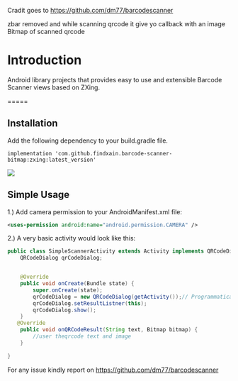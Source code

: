 Cradit goes to  https://github.com/dm77/barcodescanner 

zbar removed and while scanning qrcode it give yo callback with an image Bitmap of scanned qrcode

Introduction
============

Android library projects that provides easy to use and extensible Barcode Scanner views based on ZXing.

=====

Installation
------------

Add the following dependency to your build.gradle file.

`implementation 'com.github.findxain.barcode-scanner-bitmap:zxing:latest_version'`

[![](https://jitpack.io/v/findxain/barcode-scanner-bitmap.svg)](https://jitpack.io/#findxain/barcode-scanner-bitmap)

Simple Usage
------------

1.) Add camera permission to your AndroidManifest.xml file:

```xml
<uses-permission android:name="android.permission.CAMERA" />
```

2.) A very basic activity would look like this:

```java
public class SimpleScannerActivity extends Activity implements QRCodeDialog.QrCodeScanResult {
    QRCodeDialog qrCodeDialog;


    @Override
    public void onCreate(Bundle state) {
        super.onCreate(state);
        qrCodeDialog = new QRCodeDialog(getActivity());// Programmatically initialize the scanner view
        qrCodeDialog.setResultListner(this);   
        qrCodeDialog.show();
    }
   @Override
    public void onQRCodeResult(String text, Bitmap bitmap) {
        //user theqrcode text and image
    }
    
}

```

For any issue kindly report on https://github.com/dm77/barcodescanner 

